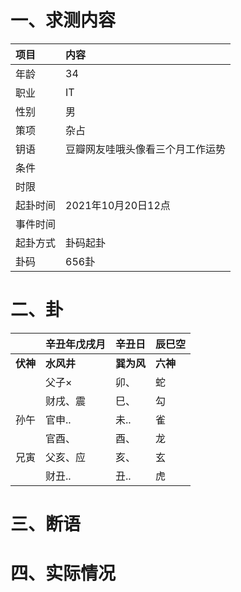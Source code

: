 # 一、求测内容
|项目|内容|
|:-|:-|
|年龄|34|
|职业|IT|
|性别|男|
|策项|杂占|
|钥语|豆瓣网友哇哦头像看三个月工作运势|
|条件||
|时限||
|起卦时间|2021年10月20日12点|
|事件时间||
|起卦方式|卦码起卦|
|卦码|656卦|

# 二、卦
||辛丑年戊戌月|辛丑日|辰巳空|
|:-|:-|:-|:-|
|**伏神**|**水风井**|**巽为风**|**六神**|
||父子×|卯、|蛇|
||财戌、震|巳、|勾|
|孙午|官申..|未..|雀|
||官酉、|酉、|龙|
|兄寅|父亥、应|亥、|玄|
||财丑..|丑..|虎|


# 三、断语

# 四、实际情况